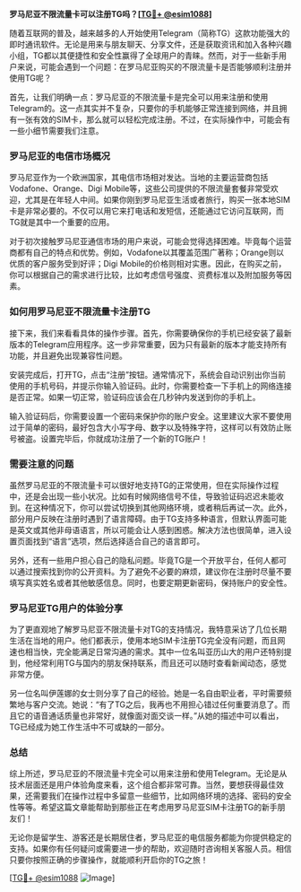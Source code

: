 **罗马尼亚不限流量卡可以注册TG吗？[[TG💪+ @esim1088](https://t.me/s/esim1088)]**

随着互联网的普及，越来越多的人开始使用Telegram（简称TG）这款功能强大的即时通讯软件。无论是用来与朋友聊天、分享文件，还是获取资讯和加入各种兴趣小组，TG都以其便捷性和安全性赢得了全球用户的青睐。然而，对于一些新手用户来说，可能会遇到一个问题：在罗马尼亚购买的不限流量卡是否能够顺利注册并使用TG呢？

首先，让我们明确一点：罗马尼亚的不限流量卡是完全可以用来注册和使用Telegram的。这一点其实并不复杂，只要你的手机能够正常连接到网络，并且拥有一张有效的SIM卡，那么就可以轻松完成注册。不过，在实际操作中，可能会有一些小细节需要我们注意。

### **罗马尼亚的电信市场概况**

罗马尼亚作为一个欧洲国家，其电信市场相对发达。当地的主要运营商包括Vodafone、Orange、Digi Mobile等，这些公司提供的不限流量套餐非常受欢迎，尤其是在年轻人中间。如果你刚到罗马尼亚生活或者旅行，购买一张本地SIM卡是非常必要的。不仅可以用它来打电话和发短信，还能通过它访问互联网，而TG就是其中一个重要的应用。

对于初次接触罗马尼亚通信市场的用户来说，可能会觉得选择困难。毕竟每个运营商都有自己的特点和优势。例如，Vodafone以其覆盖范围广著称；Orange则以优质的客户服务受到好评；Digi Mobile的价格则相对实惠。因此，在购买之前，你可以根据自己的需求进行比较，比如考虑信号强度、资费标准以及附加服务等因素。

### **如何用罗马尼亚不限流量卡注册TG**

接下来，我们来看看具体的操作步骤。首先，你需要确保你的手机已经安装了最新版本的Telegram应用程序。这一步非常重要，因为只有最新的版本才能支持所有功能，并且避免出现兼容性问题。

安装完成后，打开TG，点击“注册”按钮。通常情况下，系统会自动识别出你当前使用的手机号码，并提示你输入验证码。此时，你需要检查一下手机上的网络连接是否正常。如果一切正常，验证码应该会在几秒钟内发送到你的手机上。

输入验证码后，你需要设置一个密码来保护你的账户安全。这里建议大家不要使用过于简单的密码，最好包含大小写字母、数字以及特殊字符，这样可以有效防止账号被盗。设置完毕后，你就成功注册了一个新的TG账户！

### **需要注意的问题**

虽然罗马尼亚的不限流量卡可以很好地支持TG的正常使用，但在实际操作过程中，还是会出现一些小状况。比如有时候网络信号不佳，导致验证码迟迟未能收到。在这种情况下，你可以尝试切换到其他网络环境，或者稍后再试一次。此外，部分用户反映在注册时遇到了语言障碍。由于TG支持多种语言，但默认界面可能是英文或其他非母语语言，所以可能会让人感到困惑。解决方法也很简单，进入设置页面找到“语言”选项，然后选择适合自己的语言即可。

另外，还有一些用户担心自己的隐私问题。毕竟TG是一个开放平台，任何人都可以通过搜索找到你的公开资料。为了避免不必要的麻烦，建议你在注册时尽量不要填写真实姓名或者其他敏感信息。同时，也要定期更新密码，保持账户的安全性。

### **罗马尼亚TG用户的体验分享**

为了更直观地了解罗马尼亚不限流量卡对TG的支持情况，我特意采访了几位长期生活在当地的用户。他们都表示，使用本地SIM卡注册TG完全没有问题，而且网速也相当快，完全能满足日常沟通的需求。其中一位名叫亚历山大的用户还特别提到，他经常利用TG与国内的朋友保持联系，而且还可以随时查看新闻动态，感觉非常方便。

另一位名叫伊莲娜的女士则分享了自己的经验。她是一名自由职业者，平时需要频繁地与客户交流。她说：“有了TG之后，我再也不用担心错过任何重要消息了。而且它的语音通话质量也非常好，就像面对面交谈一样。”从她的描述中可以看出，TG已经成为她工作生活中不可或缺的一部分。

### **总结**

综上所述，罗马尼亚的不限流量卡完全可以用来注册和使用Telegram。无论是从技术层面还是用户体验角度来看，这个组合都非常可靠。当然，要想获得最佳效果，还需要我们在操作过程中多留意一些细节，比如网络环境的选择、密码的安全性等等。希望这篇文章能帮助到那些正在考虑用罗马尼亚SIM卡注册TG的新手朋友们！

无论你是留学生、游客还是长期居住者，罗马尼亚的电信服务都能为你提供稳定的支持。如果你有任何疑问或需要进一步的帮助，欢迎随时咨询相关客服人员。相信只要你按照正确的步骤操作，就能顺利开启你的TG之旅！

[[TG💪+ @esim1088](https://t.me/s/esim1088) ![Image](https://i.postimg.cc/4NQfJmqS/Snipaste-2025-05-13-00-14-12.png)]